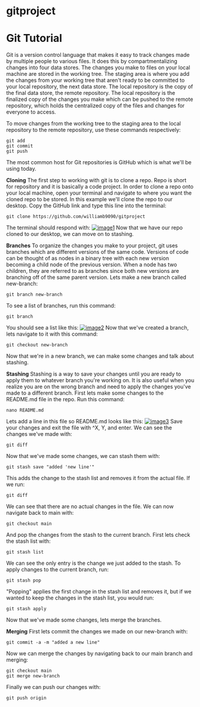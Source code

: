 # gitproject

# Git Tutorial

Git is a version control language that makes it easy to track changes made by multiple people to various files. It does this by compartmentalizing changes into four data stores. The changes you make to files on your local machine are stored in the working tree. The staging area is where you add the changes from your working tree that aren't ready to be committed to your local repository, the next data store. The local repository is the copy of the final data store, the remote repository. The local repository is the finalized copy of the changes you make which can be pushed to the remote repository, which holds the centralized copy of the files and changes for everyone to access.

To move changes from the working tree to the staging area to the local repository to the remote repository, use these commands respectively:

```
git add
git commit
git push
```

The most common host for Git repositories is GitHub which is what we'll be using today.

**Cloning**
The first step to working with git is to clone a repo. Repo is short for repository and it is basically a code project. In order to clone a repo onto your local machine, open your terminal and navigate to where you want the cloned repo to be stored. In this example we'll clone the repo to our desktop. Copy the GitHub link and type this line into the terminal:
```
git clone https://github.com/williamb9090/gitproject
```
The terminal should respond with:
<a href="https://ibb.co/tQz6j4d"><img src="https://i.ibb.co/KbDg4X1/image1.png" alt="image1" border="0"></a>
Now that we have our repo cloned to our desktop, we can move on to stashing.

**Branches**
To organize the changes you make to your project, git uses branches which are different versions of the same code. Versions of code can be thought of as nodes in a binary tree with each new version becoming a child node of the previous version. When a node has two children, they are referred to as branches since both new versions are branching off of the same parent version. Lets make a new branch called new-branch:
```
git branch new-branch
```
To see a list of branches, run this command:
```
git branch
```
You should see a list like this:
<a href="https://ibb.co/XLfTvjj"><img src="https://i.ibb.co/dMsyzjj/image2.png" alt="image2" border="0"></a>
Now that we've created a branch, lets navigate to it with this command:
```
git checkout new-branch
```

Now that we're in a new branch, we can make some changes and talk about stashing.

**Stashing**
Stashing is a way to save your changes until you are ready to apply them to whatever branch you're working on. It is also useful when you realize you are on the wrong branch and need to apply the changes you've made to a different branch. First lets  make some changes to the README.md file in the repo. Run this command:
```
nano README.md
```
Lets add a line in this file so README.md looks like this:
<a href="https://ibb.co/4mFyvvN"><img src="https://i.ibb.co/NVFhDDY/image3.png" alt="image3" border="0"></a>
Save your changes and exit the file with ^X, Y, and enter. We can see the changes we've made with:
```
git diff
```
Now that we've made some changes, we can stash them with:
```
git stash save "added 'new line'"
```
This adds the change to the stash list and removes it from the actual file. If we run:
```
git diff
```
We can see that there are no actual changes in the file. We can now navigate back to main with:
```
git checkout main
```
And pop the changes from the stash to the current branch. First lets check the stash list with:
```
git stash list
```
We can see the only entry is the change we just added to the stash. To apply changes to the current branch, run:
```
git stash pop
```
"Popping" applies the first change in the stash list and removes it, but if we wanted to keep the changes in the stash list, you would run:
```
git stash apply
```
Now that we've made some changes, lets merge the branches.

**Merging**
First lets commit the changes we made on our new-branch with:
```
git commit -a -m "added a new line"
```
Now we can merge the changes by navigating back to our main branch and merging:
```
git checkout main
git merge new-branch
```
Finally we can push our changes with:
```
git push origin
```
